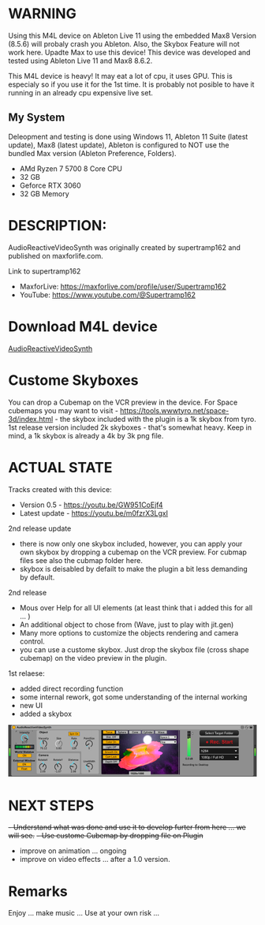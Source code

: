 # WARNING

Using this M4L device on Ableton Live 11 using the embedded Max8 Version (8.5.6) will probaly crash you Ableton. Also, the Skybox Feature will not work here.
Upadte Max to use this device! This device was developed and tested using Ableton Live 11 and Max8 8.6.2.

This M4L device is heavy! It may eat a lot of cpu, it uses GPU. This is especialy so if you use it for the 1st time. It is probably not posible to have it running in an already cpu expensive live set. 

## My System

Deleopment and testing is done using Windows 11, Ableton 11 Suite (latest update), Max8 (latest update), Ableton is configured to NOT use the bundled Max version (Ableton Preference, Folders).
- AMd Ryzen 7 5700 8 Core CPU
- 32 GB
- Geforce RTX 3060
- 32 GB Memory

# DESCRIPTION:

AudioReactiveVideoSynth was originally created by supertramp162 and published on maxforlife.com.

Link to supertramp162
- MaxforLive: https://maxforlive.com/profile/user/Supertramp162
- YouTube: https://www.youtube.com/@Supertramp162

# Download M4L device

[AudioReactiveVideoSynth](https://github.com/th-m-vogel/Max-Patches/raw/main/M4L-Devices/AudioReactiveVideoSynth/AudioReactiveVideoSynth.amxd "Download")

# Custome Skyboxes

You can drop a Cubemap on the VCR preview in the device. For Space cubemaps you may want to visit - https://tools.wwwtyro.net/space-3d/index.html - the skybox included with the plugin is a 1k skybox from tyro. 1st release version included 2k skyboxes - that's somewhat heavy. Keep in mind, a 1k skybox is already a 4k by 3k png file.

# ACTUAL STATE

Tracks created with this device: 
- Version 0.5 - https://youtu.be/GW951CoEjf4
- Latest update - https://youtu.be/m0fzrX3LgxI

2nd release update
- there is now only one skybox included, however, you can apply your own skybox by dropping a cubemap on the VCR preview. For cubmap files see also the cubmap folder here. 
- skybox is deisabled by defailt to make the plugin a bit less demanding by default.

2nd release
- Mous over Help for all UI elements (at least think that i added this for all ... )
- An additional object to chose from (Wave, just to play with jit.gen)
- Many more options to customize the objects rendering and camera control.
- you can use a custome skybox. Just drop the skybox file (cross shape cubemap) on the video preview in the plugin.

1st relaese: 
- added direct recording function
- some internal rework, got some understanding of the internal working
- new UI
- added a skybox

![Screenshot](./Device-Screenshot.png)

# NEXT STEPS

~~- Understand what was done and use it to develop furter from here ... we will see.~~
~~- Use custome Cubemap by dropping file on Plugin~~
- improve on animation ... ongoing
- improve on video effects ... after a 1.0 version.

# Remarks

Enjoy ... make music ... Use at your own risk ... 

